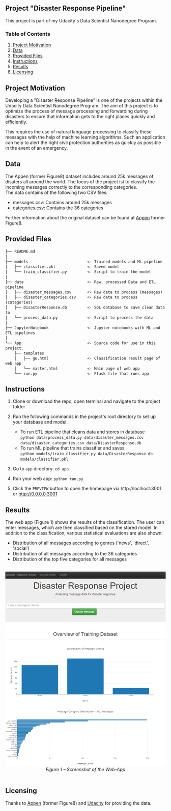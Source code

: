 ## Project "Disaster Response Pipeline"

This project is part of my Udacity´s Data Scientist Nanodegree Program. 

### Table of Contents
 
1. [Project Motivation](#motivation)
2. [Data](#data)
3. [Provided Files](#files)
4. [Instructions](#instructions)
5. [Results](#results)
6. [Licensing](#licensing)

## Project Motivation <a name="motivation"></a>

Developing a "Disaster Response Pipeline" is one of the projects within the Udacity Data Scientist Nanodegree Program. The aim of this project is to optimize the process of message processing and forwarding during disasters to ensure that information gets to the right places quickly and efficiently.

This requires the use of natural language processing to classify these messages with the help of machine learning algorithms. Such an application can help to alert the right civil protection authorities as quickly as possible in the event of an emergency. 

## Data <a name="data"></a>
The Appen (former Figure8) dataset includes around 25k messages of disaters all around the world. The focus of the project ist to classify the incoming messages correctly to the corresponding categories. </br>
The data contains of the following two CSV files:

<ul>
  <li>messages.csv: Contains around 25k messages
  <li>categories.csv: Contains the 36 categories 
</ul>

Further information about the original dataset can be found at [Appen](https://www.appen.com/) former Figure8.

## Provided Files <a name="files"></a>

```
├── README.md          
│
├── models                          <- Trained models and ML pipeline
│   ├── classifier.pkl              <- Saved model
│   └── train_classifier.py         <- Script to train the model
│
├── data                            <- Raw, processed Data and ETL pipeline
│   ├── disaster_messages.csv       <- Raw data to process (messages)
│   ├── disaster_categories.csv     <- Raw data to process (categories)
│   ├── DisasterResponse.db         <- SQL database to save clean data to
│   └── process_data.py             <- Script to process the data
│
├── JupyterNotebook                 <- Jupyter notebooks with ML and ETL pipelines
│
└── App                             <- Source code for use in this project.
    ├── templates              
    │   ├── go.html                 <- Classification result page of web app
    │   └── master.html             <- Main page of web app
    └── run.py                      <- Flask file that runs app
```

## Instructions <a name="instructions"></a>

1. Clone or download the repo, open terminal and navigate to the project folder

2. Run the following commands in the project's root directory to set up your database and model.

    - To run ETL pipeline that cleans data and stores in database</br>
        `python data/process_data.py data/disaster_messages.csv data/disaster_categories.csv data/DisasterResponse.db`
    - To run ML pipeline that trains classifier and saves</br>
        `python models/train_classifier.py data/DisasterResponse.db models/classifier.pkl`

3. Go to `app` directory: `cd app`

4. Run your web app: `python run.py`

5. Click the `PREVIEW` button to open the homepage via http://loclhost:3001 or http://0.0.0.0:3001

## Results <a name="results"></a>

The web app (Figure 1) shows the results of the classification. The user can enter messages, which are then classified based on the stored model. In addition to the classification, various statistical evaluations are also shown:

- Distribution of all messages according to genres ('news', 'direct', 'social')
- Distribution of all messages according to the 36 categories
- Distribution of the top five categories for all messages

<br>
<div align="center">
	<img src="https://github.com/TechDataMan/DisasterResponse/blob/main/app/APP_Screenshot.png?raw=true">
</div>
<div align="center">
	<i>Figure 1 – Screenshot of the Web-App</i>
</div>
<br>

## Licensing <a name="licensing"></a>
Thanks to [Appen](https://www.appen.com) (former Figure8) and [Udacity](https://www.udacity.com) for providing the data.


